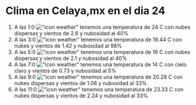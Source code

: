 # Clima en Celaya,mx en el dia 24

1. A las 1:0 !["icon weather"](http://openweathermap.org/img/w/03n.png) tenemos una temperatura de 24 C con nubes dispersas y  vientos de 2.6 y nubosidad al 40%
1. A las 3:0 !["icon weather"](http://openweathermap.org/img/w/04n.png) tenemos una temperatura de 19.44 C con nubes y  vientos de 1.42 y nubosidad al 98%
1. A las 5:0 !["icon weather"](http://openweathermap.org/img/w/03n.png) tenemos una temperatura de 16 C con nubes dispersas y  vientos de 2.1 y nubosidad al 40%
1. A las 7:0 !["icon weather"](http://openweathermap.org/img/w/01n.png) tenemos una temperatura de 14 C con cielo claro y  vientos de 0.73 y nubosidad al 5%
1. A las 9:0 !["icon weather"](http://openweathermap.org/img/w/03d.png) tenemos una temperatura de 20.28 C con nubes dispersas y  vientos de 1.06 y nubosidad al 33%
1. A las 11:0 !["icon weather"](http://openweathermap.org/img/w/03d.png) tenemos una temperatura de 23.33 C con nubes dispersas y  vientos de 2.24 y nubosidad al 33%
